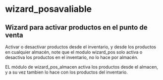 # wizard_posavaliable

<h2>
	Wizard para activar productos en el punto de venta
</h2>

<p>
	Activar o desactivar productos desde el inventario, y desde los productos en cualquier almacén, note que el modulo wizard_pos solo activa o desactiva los productos en el inventario, no lo hace por almacén.
</p>

<p>
	EL módulo de wizard_pos_almacen activa los productos desde el almacen, y a su vez tambien lo hace con los productos del inventario.
</p>